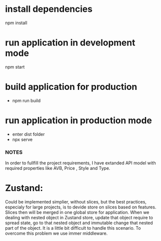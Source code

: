 # install dependencies

npm install

# run application in development mode

npm start

# build application for production

- npm run build

# run application in production mode

- enter dist folder
- npx serve

### NOTES

In order to fullfill the project requirements, I have extanded API model with required properties like AVB, Price , Style and Type.

# Zustand:

Could be implemented simplier, without slices, but the best practices, especialy for large projects, is to devide store on slices based on features.
Slices then will be merged in one global store for application.
When we dealing with nested object in Zustand store, update that object require to spread state, go to that nested object and immutable change that nested part of the object. It is a little bit difficult to handle this scenario. To overcome this problem we use immer middleware.
